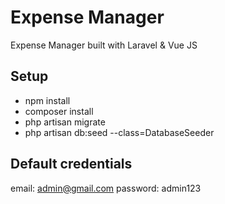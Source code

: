 # Expense Manager
Expense Manager built with Laravel &amp; Vue JS

## Setup
- npm install
- composer install
- php artisan migrate
- php artisan db:seed --class=DatabaseSeeder

## Default credentials
email: admin@gmail.com 
password: admin123
